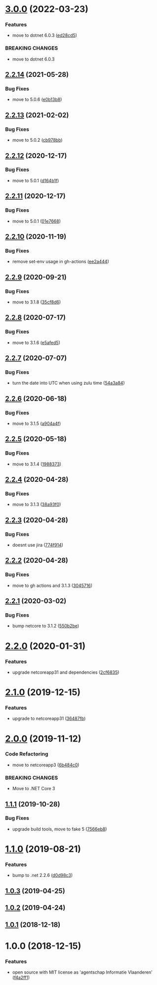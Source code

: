 # [3.0.0](https://github.com/informatievlaanderen/timestamp-jsonconverter/compare/v2.2.14...v3.0.0) (2022-03-23)


### Features

* move to dotnet 6.0.3 ([ed28cd5](https://github.com/informatievlaanderen/timestamp-jsonconverter/commit/ed28cd50e894f24e8f928d9edfb5b7c9da4ec47b))


### BREAKING CHANGES

* move to dotnet 6.0.3

## [2.2.14](https://github.com/informatievlaanderen/timestamp-jsonconverter/compare/v2.2.13...v2.2.14) (2021-05-28)


### Bug Fixes

* move to 5.0.6 ([e0b13b8](https://github.com/informatievlaanderen/timestamp-jsonconverter/commit/e0b13b819ffe43b908c4f7139d476af90957fad5))

## [2.2.13](https://github.com/informatievlaanderen/timestamp-jsonconverter/compare/v2.2.12...v2.2.13) (2021-02-02)


### Bug Fixes

* move to 5.0.2 ([cb978bb](https://github.com/informatievlaanderen/timestamp-jsonconverter/commit/cb978bb1e30cec44b065fa59907f411e21b58e69))

## [2.2.12](https://github.com/informatievlaanderen/timestamp-jsonconverter/compare/v2.2.11...v2.2.12) (2020-12-17)


### Bug Fixes

* move to 5.0.1 ([d164b1f](https://github.com/informatievlaanderen/timestamp-jsonconverter/commit/d164b1f8945e0bd38b6cf2072048dadcd4b74fb6))

## [2.2.11](https://github.com/informatievlaanderen/timestamp-jsonconverter/compare/v2.2.10...v2.2.11) (2020-12-17)


### Bug Fixes

* move to 5.0.1 ([01e7668](https://github.com/informatievlaanderen/timestamp-jsonconverter/commit/01e76681d1556019c2d2afa975cfece6bd3a4be3))

## [2.2.10](https://github.com/informatievlaanderen/timestamp-jsonconverter/compare/v2.2.9...v2.2.10) (2020-11-19)


### Bug Fixes

* remove set-env usage in gh-actions ([ee2a444](https://github.com/informatievlaanderen/timestamp-jsonconverter/commit/ee2a4443c83a1a91b21d77f172ef9eaa877fc569))

## [2.2.9](https://github.com/informatievlaanderen/timestamp-jsonconverter/compare/v2.2.8...v2.2.9) (2020-09-21)


### Bug Fixes

* move to 3.1.8 ([35cf8d6](https://github.com/informatievlaanderen/timestamp-jsonconverter/commit/35cf8d6ec4d4d9fd6dd2bf81c97ae7f780f9c54a))

## [2.2.8](https://github.com/informatievlaanderen/timestamp-jsonconverter/compare/v2.2.7...v2.2.8) (2020-07-17)


### Bug Fixes

* move to 3.1.6 ([e5afed5](https://github.com/informatievlaanderen/timestamp-jsonconverter/commit/e5afed55a5599681d7e3a02304e79c11349790d9))

## [2.2.7](https://github.com/informatievlaanderen/timestamp-jsonconverter/compare/v2.2.6...v2.2.7) (2020-07-07)


### Bug Fixes

* turn the date into UTC when using zulu time ([54a3a84](https://github.com/informatievlaanderen/timestamp-jsonconverter/commit/54a3a84409c82b85f10911ba53403fddcf1f5d72))

## [2.2.6](https://github.com/informatievlaanderen/timestamp-jsonconverter/compare/v2.2.5...v2.2.6) (2020-06-18)


### Bug Fixes

* move to 3.1.5 ([a904a4f](https://github.com/informatievlaanderen/timestamp-jsonconverter/commit/a904a4f83882f743589b8a86d480f41c346772dc))

## [2.2.5](https://github.com/informatievlaanderen/timestamp-jsonconverter/compare/v2.2.4...v2.2.5) (2020-05-18)


### Bug Fixes

* move to 3.1.4 ([1988373](https://github.com/informatievlaanderen/timestamp-jsonconverter/commit/19883736ba669d8ab05ee47a86dae4dedcecc31d))

## [2.2.4](https://github.com/informatievlaanderen/timestamp-jsonconverter/compare/v2.2.3...v2.2.4) (2020-04-28)


### Bug Fixes

* move to 3.1.3 ([38a93f0](https://github.com/informatievlaanderen/timestamp-jsonconverter/commit/38a93f0b1511f647a5fe69f23f471273a6f17143))

## [2.2.3](https://github.com/informatievlaanderen/timestamp-jsonconverter/compare/v2.2.2...v2.2.3) (2020-04-28)


### Bug Fixes

* doesnt use jira ([774f914](https://github.com/informatievlaanderen/timestamp-jsonconverter/commit/774f914e520cc34f17610cbd6fb3fd60c0ee8e2e))

## [2.2.2](https://github.com/informatievlaanderen/timestamp-jsonconverter/compare/v2.2.1...v2.2.2) (2020-04-28)


### Bug Fixes

* move to gh actions and 3.1.3 ([3045716](https://github.com/informatievlaanderen/timestamp-jsonconverter/commit/3045716edfe355952414caf47b61f0ff1cbbbc0b))

## [2.2.1](https://github.com/informatievlaanderen/timestamp-jsonconverter/compare/v2.2.0...v2.2.1) (2020-03-02)


### Bug Fixes

* bump netcore to 3.1.2 ([550b2be](https://github.com/informatievlaanderen/timestamp-jsonconverter/commit/550b2be2fd1a6e5106c42f9a7bb6b429b46a0740))

# [2.2.0](https://github.com/informatievlaanderen/timestamp-jsonconverter/compare/v2.1.0...v2.2.0) (2020-01-31)


### Features

* upgrade netcoreapp31 and dependencies ([2cf6835](https://github.com/informatievlaanderen/timestamp-jsonconverter/commit/2cf683547fc608efda09d2610f64f9a26c5bfe6b))

# [2.1.0](https://github.com/informatievlaanderen/timestamp-jsonconverter/compare/v2.0.0...v2.1.0) (2019-12-15)


### Features

* upgrade to netcoreapp31 ([36487fb](https://github.com/informatievlaanderen/timestamp-jsonconverter/commit/36487fba014e6a9cbb095635e91970bb094d2ca2))

# [2.0.0](https://github.com/informatievlaanderen/timestamp-jsonconverter/compare/v1.1.1...v2.0.0) (2019-11-12)


### Code Refactoring

* move to netcoreapp3 ([6b484c0](https://github.com/informatievlaanderen/timestamp-jsonconverter/commit/6b484c0))


### BREAKING CHANGES

* Move to .NET Core 3

## [1.1.1](https://github.com/informatievlaanderen/timestamp-jsonconverter/compare/v1.1.0...v1.1.1) (2019-10-28)


### Bug Fixes

* upgrade build tools, move to fake 5 ([7566eb8](https://github.com/informatievlaanderen/timestamp-jsonconverter/commit/7566eb8))

# [1.1.0](https://github.com/informatievlaanderen/timestamp-jsonconverter/compare/v1.0.3...v1.1.0) (2019-08-21)


### Features

* bump to .net 2.2.6 ([d0d98c3](https://github.com/informatievlaanderen/timestamp-jsonconverter/commit/d0d98c3))

## [1.0.3](https://github.com/informatievlaanderen/timestamp-jsonconverter/compare/v1.0.2...v1.0.3) (2019-04-25)

## [1.0.2](https://github.com/informatievlaanderen/timestamp-jsonconverter/compare/v1.0.1...v1.0.2) (2019-04-24)

## [1.0.1](https://github.com/informatievlaanderen/timestamp-jsonconverter/compare/v1.0.0...v1.0.1) (2018-12-18)

# 1.0.0 (2018-12-15)


### Features

* open source with MIT license as 'agentschap Informatie Vlaanderen' ([f4a2ff1](https://github.com/informatievlaanderen/timestamp-jsonconverter/commit/f4a2ff1))
